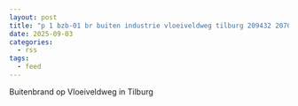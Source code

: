```yaml
---
layout: post
title: "p 1 bzb-01 br buiten industrie vloeiveldweg tilburg 209432 207092"
date: 2025-09-03
categories: 
  - rss
tags: 
  - feed
---
```


Buitenbrand op Vloeiveldweg in Tilburg
